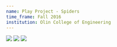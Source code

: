 ```yaml
---
name: Play Project - Spiders
time_frame: Fall 2016
institution: Olin College of Engineering
---
```

<div class="oohbaby">
  <a target="_blank" href="/desnat_1.JPG"><img class="triplet" src="/imgs/desnat_1.JPG"></a>
  <a target="_blank" href="/desnat_2.JPG"><img class="triplet" src="/imgs/desnat_2.JPG"></a>
  <a target="_blank" href="/desnat_3.JPG"><img class="triplet" src="/imgs/desnat_3.JPG"></a>
</div>
